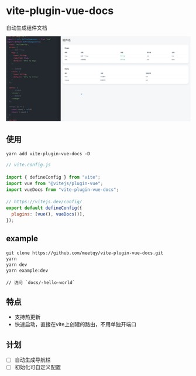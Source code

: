 # vite-plugin-vue-docs

自动生成组件文档

![](./preview.png)

## 使用

``` shell
yarn add vite-plugin-vue-docs -D
```

``` js
// vite.config.js

import { defineConfig } from "vite";
import vue from "@vitejs/plugin-vue";
import vueDocs from "vite-plugin-vue-docs";

// https://vitejs.dev/config/
export default defineConfig({
  plugins: [vue(), vueDocs()],
});

```

## example

```shell
git clone https://github.com/meetqy/vite-plugin-vue-docs.git
yarn 
yarn dev
yarn example:dev

// 访问 `docs/-hello-world`
```

## 特点

* 支持热更新
* 快速启动，直接在vite上创建的路由，不用单独开端口

## 计划

* [ ] 自动生成导航栏
* [ ] 初始化可自定义配置